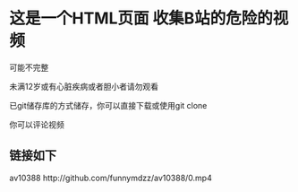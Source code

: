 <h1>这是一个HTML页面 收集B站的危险的视频</h1>
<p>可能不完整</p>
<p>未满12岁或有心脏疾病或者胆小者请勿观看</p>
<p>已git储存库的方式储存，你可以直接下载或使用git clone</p>
<p>你可以评论视频</p>
<h2>链接如下</h2>
<p>av10388 http://github.com/funnymdzz/av10388/0.mp4</p>
